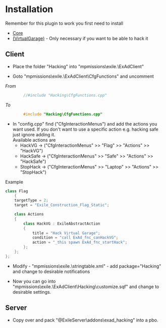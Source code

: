# Installation

Remember for this plugin to work you first need to install  
* [Core](https://github.com/Bjanski/ExAd/blob/master/docs/core/installation.md)
* [(VirtualGarage)](https://github.com/Bjanski/ExAd/blob/master/docs/VirtualGarage/installation.md) - Only necessary if you want to be able to hack it
  
## Client

* Place the folder "Hacking" into "mpmissions\exile.<MAP>\ExAdClient\"  

* Goto "mpmissions\exile.<MAP>\ExAdClient\CfgFunctions" and uncomment  

_From_  
```cpp  
        //#include "Hacking\CfgFunctions.cpp"	 
```  
_To_  
```cpp  
        #include "Hacking\CfgFunctions.cpp"	
```  

* In "config.cpp" find ("CfgInteractionMenus") and add the actions you want used. If you don't want to use a specific action e.g. hacking safe just ignore adding it.  
Available actions are  
	* HackVG -> ("CfgInteractionMenus" >> "Flag" >> "Actions" >> "HackVG")
	* HackSafe -> ("CfgInteractionMenus" >> "Safe" >> "Actions" >> "HackSafe")
	* StopHack -> ("CfgInteractionMenus" >> "Laptop" >> "Actions" >> "StopHack")  
  
Example
```cpp
class Flag
	{
	targetType = 2;
	target = "Exile_Construction_Flag_Static";

	class Actions 
	{
		class HackVG : ExileAbstractAction
		{
			title = "Hack Virtual Garage";
			condition = "call ExAd_fnc_canHackVG";
			action = "_this spawn ExAd_fnc_startHack";
		};
	};
};
```  

* Modify - "mpmissions\exile.<MAP>\stringtable.xml" - add package="Hacking" and change to desirable notifications  

* Now you can go into "mpmissions\exile.<MAP>\ExAdClient\Hacking\customize.sqf" and change to desirable settings.

## Server 

* Copy over and pack "@ExileServer\addons\exad_hacking" into a pbo.
